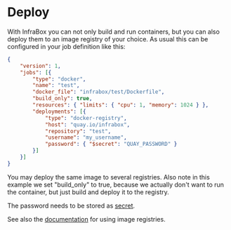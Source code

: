 Deploy
======

With InfraBox you can not only build and run containers, but you can also deploy them to an image registry of your choice. As usual this can be configured in your job definition like this:

```json
{
	"version": 1,
	"jobs": [{
		"type": "docker",
		"name": "test",
		"docker_file": "infrabox/test/Dockerfile",
		"build_only": true,
		"resources": { "limits": { "cpu": 1, "memory": 1024 } },
		"deployments": [{
		    "type": "docker-registry",
		    "host": "quay.io/infrabox",
		    "repository": "test",
		    "username": "my_username",
		    "password": { "$secret": "QUAY_PASSWORD" }
		}]
	}]
}
```

You may deploy the same image to several registries. Also note in this example we set "build_only" to true, because we actually don't want to run the container, but just build and deploy it to the registry.

The password needs to be stored as [secret](/secrets).

See also the [documentation](https://github.com/SAP/InfraBox/blob/master/docs/doc.md#deployments) for using image registries.
